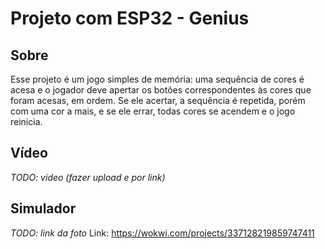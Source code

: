 # Projeto com ESP32 - Genius

## Sobre

Esse projeto é um jogo simples de memória: uma sequência de cores é acesa e o jogador deve apertar os botões correspondentes às cores que foram acesas, em ordem. Se ele acertar, a sequência é repetida, porém com uma cor a mais, e se ele errar, todas cores se acendem e o jogo reinicia.

## Vídeo

_TODO: video (fazer upload e por link)_

## Simulador

_TODO: link da foto_
Link: <https://wokwi.com/projects/337128219859747411>
